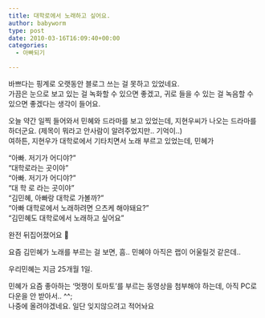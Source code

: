 ```yaml
---
title: 대학로에서 노래하고 싶어요.
author: babyworm
type: post
date: 2010-03-16T16:09:40+00:00
categories:
  - 아빠되기

---
```

바쁘다는 핑계로 오랫동안 블로그 쓰는 걸 못하고 있었네요.<br>
가끔은 눈으로 보고 있는 걸 녹화할 수 있으면 좋겠고, 귀로 들을 수 있는 걸 녹음할 수 있으면 좋겠다는 생각이 들어요.

오늘 약간 일찍 들어와서 민혜와 드라마를 보고 있었는데, 지현우씨가 나오는 드라마를 하더군요. (제목이 뭐라고 안사람이 알려주었지만.. 기억이..)<br>
여하튼, 지현우가 대학로에서 기타치면서 노래 부르고 있었는데, 민혜가

“아빠. 저기가 어디야?”<br>
“대학로라는 곳이야”<br>
“아빠. 저기가 어디야?”<br>
“대 학 로 라는 곳이야”<br>
“김민혜, 아빠랑 대학로 가볼까?”<br>
“아빠 대학로에서 노래하려면 으츠케 해야돼요?”<br>
“김민혜도 대학로에서 노래하고 싶어요”

완전 뒤집어졌어요 🙂

요즘 김민혜가 노래를 부르는 걸 보면, 흠.. 민혜야 아직은 랩이 어울릴것 같은데.. 

우리민혜는 지금 25개월 1일.

민혜가 요즘 좋아하는 ‘멋쟁이 토마토’를 부르는 동영상을 첨부해야 하는데, 아직 PC로 다운을 안 받아서.. ^^;<br>
나중에 올려야겠네요. 일단 잊지않으려고 적어놔요
